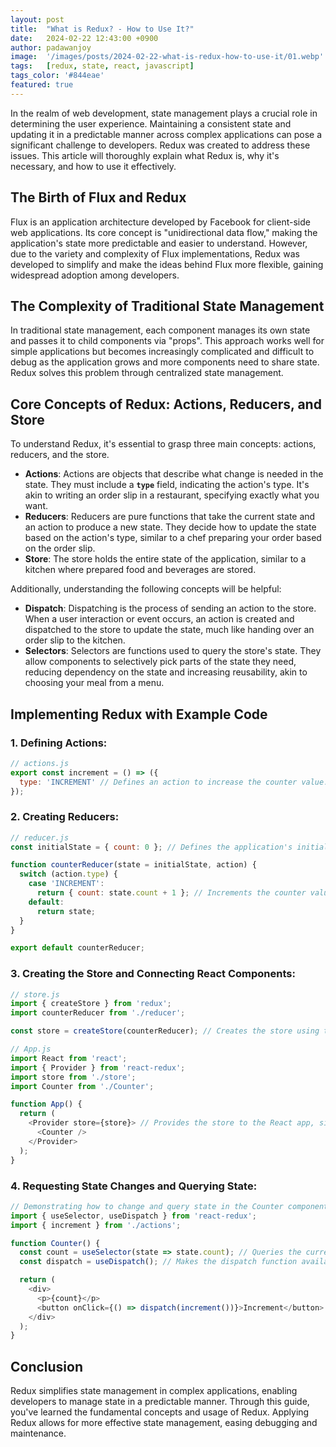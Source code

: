 ```yaml
---
layout: post
title:  "What is Redux? - How to Use It?"
date:   2024-02-22 12:43:00 +0900
author: padawanjoy
image:  '/images/posts/2024-02-22-what-is-redux-how-to-use-it/01.webp'
tags:   [redux, state, react, javascript]
tags_color: '#844eae'
featured: true
---
```

In the realm of web development, state management plays a crucial role in determining the user experience. Maintaining a consistent state and updating it in a predictable manner across complex applications can pose a significant challenge to developers. Redux was created to address these issues. This article will thoroughly explain what Redux is, why it's necessary, and how to use it effectively.

## The Birth of Flux and Redux

Flux is an application architecture developed by Facebook for client-side web applications. Its core concept is "unidirectional data flow," making the application's state more predictable and easier to understand. However, due to the variety and complexity of Flux implementations, Redux was developed to simplify and make the ideas behind Flux more flexible, gaining widespread adoption among developers.

## The Complexity of Traditional State Management

In traditional state management, each component manages its own state and passes it to child components via "props". This approach works well for simple applications but becomes increasingly complicated and difficult to debug as the application grows and more components need to share state. Redux solves this problem through centralized state management.

## Core Concepts of Redux: Actions, Reducers, and Store

To understand Redux, it's essential to grasp three main concepts: actions, reducers, and the store.

- **Actions**: Actions are objects that describe what change is needed in the state. They must include a **`type`** field, indicating the action's type. It's akin to writing an order slip in a restaurant, specifying exactly what you want.
- **Reducers**: Reducers are pure functions that take the current state and an action to produce a new state. They decide how to update the state based on the action's type, similar to a chef preparing your order based on the order slip.
- **Store**: The store holds the entire state of the application, similar to a kitchen where prepared food and beverages are stored.

Additionally, understanding the following concepts will be helpful:

- **Dispatch**: Dispatching is the process of sending an action to the store. When a user interaction or event occurs, an action is created and dispatched to the store to update the state, much like handing over an order slip to the kitchen.
- **Selectors**: Selectors are functions used to query the store's state. They allow components to selectively pick parts of the state they need, reducing dependency on the state and increasing reusability, akin to choosing your meal from a menu.

## Implementing Redux with Example Code

### 1. Defining Actions:

```javascript
// actions.js
export const increment = () => ({
  type: 'INCREMENT' // Defines an action to increase the counter value.
});
```

### 2. Creating Reducers:

```javascript
// reducer.js
const initialState = { count: 0 }; // Defines the application's initial state, like a menu at the start of the day.

function counterReducer(state = initialState, action) {
  switch (action.type) {
    case 'INCREMENT':
      return { count: state.count + 1 }; // Increments the counter value for the INCREMENT action.
    default:
      return state;
  }
}

export default counterReducer;
```

### 3. Creating the Store and Connecting React Components:

```javascript
// store.js
import { createStore } from 'redux';
import counterReducer from './reducer';

const store = createStore(counterReducer); // Creates the store using the reducer, readying the kitchen for customers.
```

```javascript
// App.js
import React from 'react';
import { Provider } from 'react-redux';
import store from './store';
import Counter from './Counter';

function App() {
  return (
    <Provider store={store}> // Provides the store to the React app, similar to offering a menu to customers.
      <Counter />
    </Provider>
  );
}
```

### 4. Requesting State Changes and Querying State:

```javascript
// Demonstrating how to change and query state in the Counter component
import { useSelector, useDispatch } from 'react-redux';
import { increment } from './actions';

function Counter() {
  const count = useSelector(state => state.count); // Queries the current counter value, like selecting food from a menu.
  const dispatch = useDispatch(); // Makes the dispatch function available.

  return (
    <div>
      <p>{count}</p>
      <button onClick={() => dispatch(increment())}>Increment</button> // Dispatches the INCREMENT action when the button is clicked, similar to placing an order.
    </div>
  );
}
```

## Conclusion

Redux simplifies state management in complex applications, enabling developers to manage state in a predictable manner. Through this guide, you've learned the fundamental concepts and usage of Redux. Applying Redux allows for more effective state management, easing debugging and maintenance.